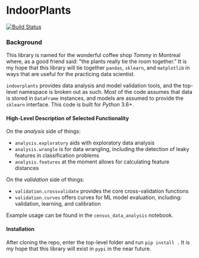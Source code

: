 # IndoorPlants

[![Build Status](https://travis-ci.org/lermana/indoorplants.svg?branch=master)](https://travis-ci.org/lermana/indoorplants)

### Background

This library is named for the wonderful coffee shop _Tommy_ in Montreal where, as a good friend said: "the plants really tie the room together." It is my hope that this library will tie together `pandas`, `sklearn`, and `matplotlib` in ways that are useful for the practicing data scientist.

`indoorplants` provides data analysis and model validation tools, and the top-level namespace is broken out as such. Most of the code assumes that data is stored in `DataFrame` instances, and models are assumed to provide the `sklearn` interface. This code is built for *Python* 3.6+.

#### High-Level Description of Selected Functionality

On the _analysis_ side of things:
- `analysis.exploratory` aids with exploratory data analysis
- `analysis.wrangle` is for data wrangling, including the detection of leaky features in classification problems
- `analysis.features` at the moment allows for calculating feature distances

On the _validation_ side of things:
- `validation.crossvalidate` provides the core cross-validation functions
- `validation.curves` offers curves for ML model evaluation, including: validation, learning, and calibration

Example usage can be found in the `census_data_analysis` notebook.

#### Installation

After cloning the repo, enter the top-level folder and run `pip install .` It is my hope that this library will exist in `pypi` in the near future.
